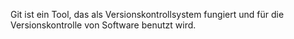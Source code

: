 Git ist ein Tool, das als Versionskontrollsystem fungiert und für die Versionskontrolle von Software benutzt wird. 
